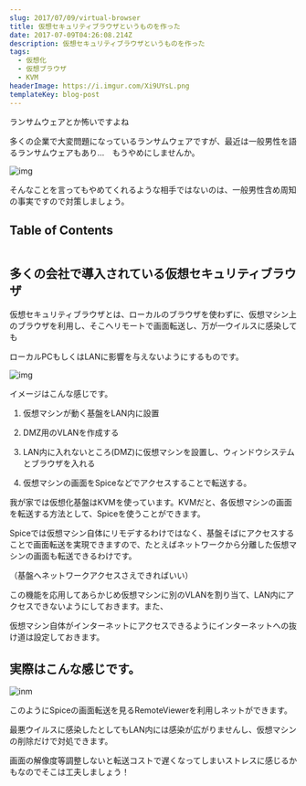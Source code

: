 ```yaml
---
slug: 2017/07/09/virtual-browser
title: 仮想セキュリティブラウザというものを作った
date: 2017-07-09T04:26:08.214Z
description: 仮想セキュリティブラウザというものを作った
tags:
  - 仮想化
  - 仮想ブラウザ
  - KVM
headerImage: https://i.imgur.com/Xi9UYsL.png
templateKey: blog-post
---
```

ランサムウェアとか怖いですよね

多くの企業で大変問題になっているランサムウェアですが、最近は一般男性を語るランサムウェアもあり…　もうやめにしませんか。

![img](https://i.imgur.com/BdLL0YX.jpg)

そんなことを言ってもやめてくれるような相手ではないのは、一般男性含め周知の事実ですので対策しましょう。

## Table of Contents

```toc

```

## 多くの会社で導入されている仮想セキュリティブラウザ

仮想セキュリティブラウザとは、ローカルのブラウザを使わずに、仮想マシン上のブラウザを利用し、そこへリモートで画面転送し、万が一ウイルスに感染しても

ローカルPCもしくはLANに影響を与えないようにするものです。

![img](https://i.imgur.com/Xi9UYsL.png)

イメージはこんな感じです。

1. 仮想マシンが動く基盤をLAN内に設置

2. DMZ用のVLANを作成する

3. LAN内に入れないところ(DMZ)に仮想マシンを設置し、ウィンドウシステムとブラウザを入れる

4. 仮想マシンの画面をSpiceなどでアクセスすることで転送する。

我が家では仮想化基盤はKVMを使っています。KVMだと、各仮想マシンの画面を転送する方法として、Spiceを使うことができます。

Spiceでは仮想マシン自体にリモデするわけではなく、基盤そばにアクセスすることで画面転送を実現できますので、たとえばネットワークから分離した仮想マシンの画面も転送できるわけです。

（基盤へネットワークアクセスさえできればいい）

この機能を応用してあらかじめ仮想マシンに別のVLANを割り当て、LAN内にアクセスできないようにしておきます。また、

仮想マシン自体がインターネットにアクセスできるようにインターネットへの抜け道は設定しておきます。

## 実際はこんな感じです。

![inm](https://i.imgur.com/XLKBlIG.png)

このようにSpiceの画面転送を見るRemoteViewerを利用しネットができます。

最悪ウイルスに感染したとしてもLAN内には感染が広がりませんし、仮想マシンの削除だけで対処できます。

画面の解像度等調整しないと転送コストで遅くなってしまいストレスに感じるかもなのでそこは工夫しましょう！